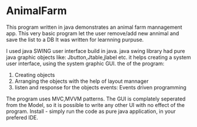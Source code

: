 # AnimalFarm
This program written in java demonstrates an animal farm mannagement app.
This very basic program let the user remove/add new annimal and save the list to a DB
It was written for learnning purpuse.


I used java SWING user interface build in java.
java swing library had pure java graphic objects like: Jbutton,Jtable,jlabel etc.
it helps creating a system user interface, using the system graphic GUI.
the of the program:
  1. Creating objects
  2. Arranging the objects with the help of layout mannager
  3. listen and response for the objects events: Events driven programming
  
  The program uses MVC,MVVM  patterns.
  The GUI is complately seperated from the Model, so it is possible to write any other UI with no effect of the program.
  Install - simply run the code as pure java application, in your prefered IDE.

 
